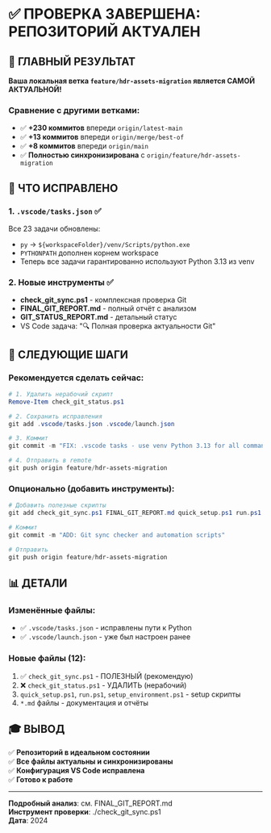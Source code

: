 # ✅ ПРОВЕРКА ЗАВЕРШЕНА: РЕПОЗИТОРИЙ АКТУАЛЕН

## 🎯 ГЛАВНЫЙ РЕЗУЛЬТАТ
**Ваша локальная ветка `feature/hdr-assets-migration` является САМОЙ АКТУАЛЬНОЙ!**

### Сравнение с другими ветками:
- ✅ **+230 коммитов** впереди `origin/latest-main`
- ✅ **+13 коммитов** впереди `origin/merge/best-of`
- ✅ **+8 коммитов** впереди `origin/main`
- ✅ **Полностью синхронизирована** с `origin/feature/hdr-assets-migration`

## 🔧 ЧТО ИСПРАВЛЕНО

### 1. `.vscode/tasks.json` ✅
Все 23 задачи обновлены:
- `py` → `${workspaceFolder}/venv/Scripts/python.exe`
- `PYTHONPATH` дополнен корнем workspace
- Теперь все задачи гарантированно используют Python 3.13 из venv

### 2. Новые инструменты ✅
- **check_git_sync.ps1** - комплексная проверка Git
- **FINAL_GIT_REPORT.md** - полный отчёт с анализом
- **GIT_STATUS_REPORT.md** - детальный статус
- VS Code задача: "🔍 Полная проверка актуальности Git"

## 📝 СЛЕДУЮЩИЕ ШАГИ

### Рекомендуется сделать сейчас:

```powershell
# 1. Удалить нерабочий скрипт
Remove-Item check_git_status.ps1

# 2. Сохранить исправления
git add .vscode/tasks.json .vscode/launch.json

# 3. Коммит
git commit -m "FIX: .vscode tasks - use venv Python 3.13 for all commands"

# 4. Отправить в remote
git push origin feature/hdr-assets-migration
```

### Опционально (добавить инструменты):

```powershell
# Добавить полезные скрипты
git add check_git_sync.ps1 FINAL_GIT_REPORT.md quick_setup.ps1 run.ps1

# Коммит
git commit -m "ADD: Git sync checker and automation scripts"

# Отправить
git push origin feature/hdr-assets-migration
```

## 📊 ДЕТАЛИ

### Изменённые файлы:
- ✅ `.vscode/tasks.json` - исправлены пути к Python
- ✅ `.vscode/launch.json` - уже был настроен ранее

### Новые файлы (12):
1. ✅ `check_git_sync.ps1` - ПОЛЕЗНЫЙ (рекомендую)
2. ❌ `check_git_status.ps1` - УДАЛИТЬ (нерабочий)
3. `quick_setup.ps1`, `run.ps1`, `setup_environment.ps1` - setup скрипты
4. `*.md` файлы - документация и отчёты

## 🎓 ВЫВОД

✅ **Репозиторий в идеальном состоянии**  
✅ **Все файлы актуальны и синхронизированы**  
✅ **Конфигурация VS Code исправлена**  
✅ **Готово к работе**

---

**Подробный анализ**: см. FINAL_GIT_REPORT.md  
**Инструмент проверки**: ./check_git_sync.ps1  
**Дата**: 2024
